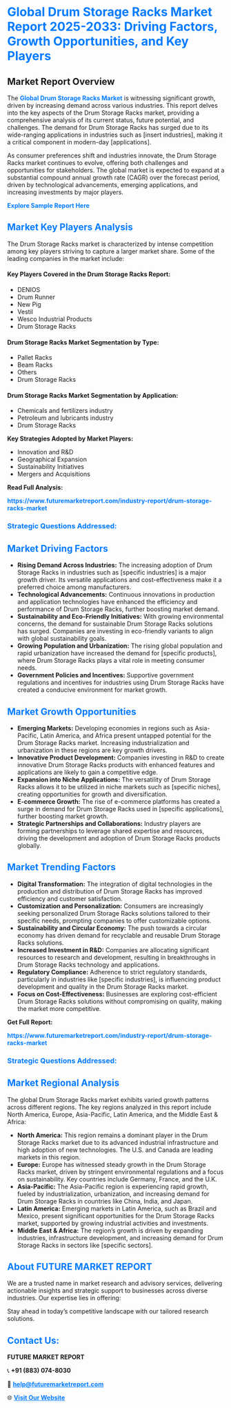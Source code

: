 <h1 style="color: #007BFF;">Global Drum Storage Racks Market Report 2025-2033: Driving Factors, Growth Opportunities, and Key Players</h1>

<section id="overview">
<h2>Market Report Overview</h2>
<p>The <a href="https://www.futuremarketreport.com/industry-report/drum-storage-racks-market" style="color: #007BFF; text-decoration: none;"><strong>Global Drum Storage Racks Market</strong></a> is witnessing significant growth, driven by increasing demand across various industries. This report delves into the key aspects of the Drum Storage Racks market, providing a comprehensive analysis of its current status, future potential, and challenges. The demand for Drum Storage Racks has surged due to its wide-ranging applications in industries such as [insert industries], making it a critical component in modern-day [applications].</p>
<p>As consumer preferences shift and industries innovate, the Drum Storage Racks market continues to evolve, offering both challenges and opportunities for stakeholders. The global market is expected to expand at a substantial compound annual growth rate (CAGR) over the forecast period, driven by technological advancements, emerging applications, and increasing investments by major players.</p>
</section>

<section id="overview">
<p><a href="https://www.futuremarketreport.com/request-sample/reportId=100708" style="color: #007BFF; text-decoration: none;"><strong>Explore Sample Report Here</strong></a></p>
</section>

<section id="key-players">
<h2 style="color: #007BFF;">Market Key Players Analysis</h2>
<p>The Drum Storage Racks market is characterized by intense competition among key players striving to capture a larger market share. Some of the leading companies in the market include:</p>
<h4>Key Players Covered in the Drum Storage Racks Report:</h4>
<ul><li>DENIOS</li><li>Drum Runner</li><li>New Pig</li><li>Vestil</li><li>Wesco Industrial Products</li><li>Drum Storage Racks</li></ul>
<h4>Drum Storage Racks Market Segmentation by Type:</h4>
<ul><li>Pallet Racks</li><li>Beam Racks</li><li>Others</li><li>Drum Storage Racks</li></ul>

<h4>Drum Storage Racks Market Segmentation by Application:</h4>
<ul><li>Chemicals and fertilizers industry</li><li>Petroleum and lubricants industry</li><li>Drum Storage Racks</li></ul>
<p><strong>Key Strategies Adopted by Market Players:</strong></p>
<ul>
<li>Innovation and R&D</li>
<li>Geographical Expansion</li>
<li>Sustainability Initiatives</li>
<li>Mergers and Acquisitions</li>
</ul>
</section>

<section>
<p><strong>Read Full Analysis: </strong></p><a href="https://www.futuremarketreport.com/industry-report/drum-storage-racks-market" style="color: #007BFF; text-decoration: none;"><strong>https://www.futuremarketreport.com/industry-report/drum-storage-racks-market</strong></a>
<h3 style="color: #007BFF;">Strategic Questions Addressed:</h3>
</section>

<section id="driving-factors">
<h2 style="color: #007BFF;">Market Driving Factors</h2>
<ul>
<li><strong>Rising Demand Across Industries:</strong> The increasing adoption of Drum Storage Racks in industries such as [specific industries] is a major growth driver. Its versatile applications and cost-effectiveness make it a preferred choice among manufacturers.</li>
<li><strong>Technological Advancements:</strong> Continuous innovations in production and application technologies have enhanced the efficiency and performance of Drum Storage Racks, further boosting market demand.</li>
<li><strong>Sustainability and Eco-Friendly Initiatives:</strong> With growing environmental concerns, the demand for sustainable Drum Storage Racks solutions has surged. Companies are investing in eco-friendly variants to align with global sustainability goals.</li>
<li><strong>Growing Population and Urbanization:</strong> The rising global population and rapid urbanization have increased the demand for [specific products], where Drum Storage Racks plays a vital role in meeting consumer needs.</li>
<li><strong>Government Policies and Incentives:</strong> Supportive government regulations and incentives for industries using Drum Storage Racks have created a conducive environment for market growth.</li>
</ul>
</section>

<section id="growth-opportunities">
<h2 style="color: #007BFF;">Market Growth Opportunities</h2>
<ul>
<li><strong>Emerging Markets:</strong> Developing economies in regions such as Asia-Pacific, Latin America, and Africa present untapped potential for the Drum Storage Racks market. Increasing industrialization and urbanization in these regions are key growth drivers.</li>
<li><strong>Innovative Product Development:</strong> Companies investing in R&D to create innovative Drum Storage Racks products with enhanced features and applications are likely to gain a competitive edge.</li>
<li><strong>Expansion into Niche Applications:</strong> The versatility of Drum Storage Racks allows it to be utilized in niche markets such as [specific niches], creating opportunities for growth and diversification.</li>
<li><strong>E-commerce Growth:</strong> The rise of e-commerce platforms has created a surge in demand for Drum Storage Racks used in [specific applications], further boosting market growth.</li>
<li><strong>Strategic Partnerships and Collaborations:</strong> Industry players are forming partnerships to leverage shared expertise and resources, driving the development and adoption of Drum Storage Racks products globally.</li>
</ul>
</section>

<section id="trending-factors">
<h2 style="color: #007BFF;">Market Trending Factors</h2>
<ul>
<li><strong>Digital Transformation:</strong> The integration of digital technologies in the production and distribution of Drum Storage Racks has improved efficiency and customer satisfaction.</li>
<li><strong>Customization and Personalization:</strong> Consumers are increasingly seeking personalized Drum Storage Racks solutions tailored to their specific needs, prompting companies to offer customizable options.</li>
<li><strong>Sustainability and Circular Economy:</strong> The push towards a circular economy has driven demand for recyclable and reusable Drum Storage Racks solutions.</li>
<li><strong>Increased Investment in R&D:</strong> Companies are allocating significant resources to research and development, resulting in breakthroughs in Drum Storage Racks technology and applications.</li>
<li><strong>Regulatory Compliance:</strong> Adherence to strict regulatory standards, particularly in industries like [specific industries], is influencing product development and quality in the Drum Storage Racks market.</li>
<li><strong>Focus on Cost-Effectiveness:</strong> Businesses are exploring cost-efficient Drum Storage Racks solutions without compromising on quality, making the market more competitive.</li>
</ul>
</section>

<section>
<p><strong>Get Full Report: </strong></p><a href="https://www.futuremarketreport.com/industry-report/drum-storage-racks-market" style="color: #007BFF; text-decoration: none;"><strong>https://www.futuremarketreport.com/industry-report/drum-storage-racks-market</strong></a>
<h3 style="color: #007BFF;">Strategic Questions Addressed:</h3>
</section>


<section id="regional-analysis">
<h2 style="color: #007BFF;">Market Regional Analysis</h2>
<p>The global Drum Storage Racks market exhibits varied growth patterns across different regions. The key regions analyzed in this report include North America, Europe, Asia-Pacific, Latin America, and the Middle East & Africa:</p>
<ul>
<li><strong>North America:</strong> This region remains a dominant player in the Drum Storage Racks market due to its advanced industrial infrastructure and high adoption of new technologies. The U.S. and Canada are leading markets in this region.</li>
<li><strong>Europe:</strong> Europe has witnessed steady growth in the Drum Storage Racks market, driven by stringent environmental regulations and a focus on sustainability. Key countries include Germany, France, and the U.K.</li>
<li><strong>Asia-Pacific:</strong> The Asia-Pacific region is experiencing rapid growth, fueled by industrialization, urbanization, and increasing demand for Drum Storage Racks in countries like China, India, and Japan.</li>
<li><strong>Latin America:</strong> Emerging markets in Latin America, such as Brazil and Mexico, present significant opportunities for the Drum Storage Racks market, supported by growing industrial activities and investments.</li>
<li><strong>Middle East & Africa:</strong> The region’s growth is driven by expanding industries, infrastructure development, and increasing demand for Drum Storage Racks in sectors like [specific sectors].</li>
</ul>
</section>

<footer>
<h2 style="color: #007BFF;">About FUTURE MARKET REPORT</h2>
<p>We are a trusted name in market research and advisory services, delivering actionable insights and strategic support to businesses across diverse industries. Our expertise lies in offering:</p>

<p>Stay ahead in today’s competitive landscape with our tailored research solutions.</p>

<h2 style="color: #007BFF;">Contact Us:</h2>
<p><strong>FUTURE MARKET REPORT</strong></p>
<p>📞 <strong>+91 (883) 074-8030</strong></p>
<p>📧 <strong><a href="mailto:help@futuremarketreport.com" style="color: #007BFF;">help@futuremarketreport.com</a></strong></p>
<p>🌐 <strong><a href="https://www.futuremarketreport.com/" style="color: #007BFF;">Visit Our Website</a></strong></p>
</footer>